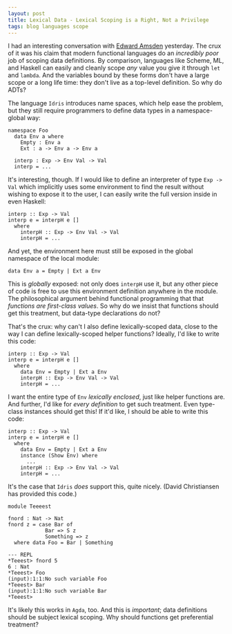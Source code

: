 ```yaml
---
layout: post
title: Lexical Data - Lexical Scoping is a Right, Not a Privilege
tags: blog languages scope
---
```

I had an interesting conversation with 
[Edward Amsden](http://www.edwardamsden.com/) yesterday. 
The crux of it was his claim that modern functional languages do an
*incredibly poor* job of scoping data definitions. By comparison, languages
like Scheme, ML, and Haskell can easily and cleanly scope *any* value you
give it through `let` and `lambda`. And the variables bound by these forms
don't have a large scope or a long life time: they don't live as a top-level
definition. So why do ADTs?

The language `Idris` introduces name spaces, which help ease the problem,
but they still require programmers to define data types in a
namespace-global way:

    namespace Foo
      data Env a where
        Empty : Env a
        Ext : a -> Env a -> Env a
     
      interp : Exp -> Env Val -> Val
      interp = ...

It's interesting, though. If I would like to define an interpreter of type
`Exp -> Val` which implicitly uses some environment to find the result
without wishing to expose it to the user, I can easily write the full
version inside in even Haskell:  

    interp :: Exp -> Val
    interp e = interpH e []
      where
        interpH :: Exp -> Env Val -> Val
        interpH = ...

And yet, the environment here must still be exposed in the global namespace
of the local module:

    data Env a = Empty | Ext a Env

This is *globally* exposed: not only does `interpH` use it, but any other piece
of code is free to use this environment definition anywhere in the module.
The philosophical argument behind functional programming that that
*functions are first-class values*. So why do we insist that functions
should get this treatment, but data-type declarations do not? 

That's the crux: why can't I also define lexically-scoped data, close to the
way I can define lexically-scoped helper functions? Ideally, I'd like to
write this code:

    interp :: Exp -> Val
    interp e = interpH e []
      where
        data Env = Empty | Ext a Env
        interpH :: Exp -> Env Val -> Val
        interpH = ...

I want the entire type of `Env` *lexically enclosed*, just like helper
functions are. And further, I'd like for *every definition* to get such
treatment. Even type-class instances should get this! If it'd like, I should
be able to write this code:

    interp :: Exp -> Val
    interp e = interpH e []
      where
        data Env = Empty | Ext a Env
        instance (Show Env) where
          ...
        interpH :: Exp -> Env Val -> Val
        interpH = ...

It's the case that `Idris` *does* support this, quite nicely. (David
Christiansen has provided this code.)

    module Teeeest

    fnord : Nat -> Nat
    fnord z = case Bar of
                Bar => S z
                Something => z
      where data Foo = Bar | Something

    --- REPL
    *Teeest> fnord 5
    6 : Nat
    *Teeest> Foo
    (input):1:1:No such variable Foo
    *Teeest> Bar
    (input):1:1:No such variable Bar
    *Teeest> 

It's likely this works in `Agda`, too. And this is *important*; data
definitions should be subject lexical scoping. Why should functions get
preferential treatment?
